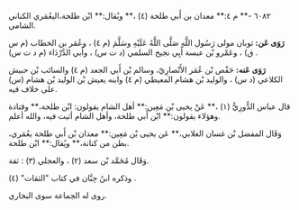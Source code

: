 ٦٠٨٢ -** م ٤:** معدان بن أَبي طلحة (٤) ،** ويُقال:** ابْن طلحة،اليعُمَري الكناني الشامي.

**رَوَى عَن:** ثوبان مولى رَسُول اللَّهِ صَلَّى اللَّهُ عَلَيْهِ وسَلَّمَ (م ٤) ، وعُمَر بن الخطاب (م س ق) ، وعَمْرو بْن عبسة أَبِي نجيح السلمي (د ت س) ، وأَبي الدَّرْدَاء (م د ت س) .

**رَوَى عَنه:** حَفْص بْن عُمَر الأَنْصارِيّ، وسالم بْن أَبي الجعد (م ٤) والسائب بْن حبيش الكلاعي (د س) ، والوليد بْن هشام المعيطي (م ٤) وابنه يعيش بْن الوليد بْن هشام (س) على خلاف فيه.

قال عباس الدُّورِيُّ (١) ،** عَنْ يحيى بْن مَعِين:** أهل الشام يقولون: ابْن طلحة،** وقتادة وهؤلاء يقولون:** ابْن أَبي طلحة، وأهل الشام أثبت فيه، والله أعلم.

وَقَال المفضل بْن غسان الغلابي،** عَن يحيى بْن مَعِين:** معدان بْن أَبي طلحة يعُمَري، بطن من كنانة،** ويُقال:** ابْن طلحة.

وَقَال مُحَمَّد بْن سعد (٢) ، والعجلي (٣) : ثقة.

وذكره ابنُ حِبَّان في كتاب "الثقات" (٤) .

روى له الجماعة سوى البخاري.
